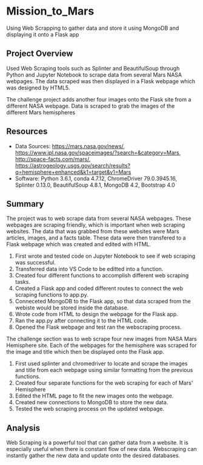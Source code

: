 # Mission_to_Mars
Using Web Scrapping to gather data and store it using MongoDB and displaying it onto a Flask app

## Project Overview
Used Web Scraping tools such as Splinter and BeautifulSoup through Python and Jupyter Notebook to scrape data from several Mars NASA webpages. The data scraped was then displayed in a Flask webpage which was designed by HTML5. 

The challenge project adds another four images onto the Flask site from a different NASA webpage. Data is scraped to grab the images of the different Mars hemispheres

## Resources
- Data Sources: https://mars.nasa.gov/news/, https://www.jpl.nasa.gov/spaceimages/?search=&category=Mars, http://space-facts.com/mars/, https://astrogeology.usgs.gov/search/results?q=hemisphere+enhanced&k1=target&v1=Mars
- Software: Python 3.6.1, conda 4.7.12, ChromeDriver 79.0.3945.16, Splinter 0.13.0, BeautifulSoup 4.8.1, MongoDB 4.2, Bootstrap 4.0

## Summary 

The project was to web scrape data from several NASA webpages. These webpages are scraping friendly, which is important when web scraping websites. The data that was grabbed from these websites were Mars articles, images, and a facts table. These data were then transfered to a Flask webpage which was created and edited with HTML. 

1. First wrote and tested code on Jupyter Notebook to see if web scraping was successful.
2. Transferred data into VS Code to be editted into a function.
3. Created four different functions to accomplish different web scraping tasks. 
4. Created a Flask app and coded different routes to connect the web scraping functions to app.py.
5. Conneceted MongoDB to the Flask app, so that data scraped from the webiste would be stored inside the database.
6. Wrote code from HTML to design the webpage for the Flask app.
7. Ran the app.py after connecting it to the HTML code.
8. Opened the Flask webpage and test ran the webscraping process.

The challenge section was to web scrape four new images from NASA Mars Hemisphere site. Each of the webpages for the hemisphere was scraped for the image and title which then be displayed onto the Flask app.

1. First used splinter and chromedriver to locate and scrape the images and title from each webpage using similar formatting from the previous functions. 
2. Created four separate functions for the web scraping for each of Mars' Hemisphere
3. Edited the HTML page to fit the new images onto the webpage.
4. Created new connections to MongoDB to store the new data.
5. Tested the web scraping process on the updated webpage.

## Analysis

Web Scraping is a powerful tool that can gather data from a website. It is especially useful when there is constant flow of new data. Webscraping can instantly gather the new data and update onto the desired databases. 